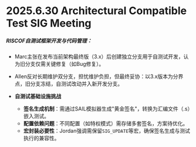 # 2025.6.30 Architectural Compatible Test SIG Meeting

##### RISCOF自测试框架开发与代码管理：

- Marc主张在发布当前架构最终版（3.x）后创建独立分支用于自测试开发，认为旧分支仅需关键修复（如Bug修复）。
- Allen反对长期维护双分支，担忧维护负担，但最终妥协：以3.x版本为分界点，旧分支冻结，自测试改动并入新开发分支。

- **自测试基础设施挑战**
  - **签名生成机制**：需通过SAIL模拟器生成"黄金签名"，转换为汇编文件（.s）嵌入测试。
  - **配置依赖问题**：不同配置（如特权模式）需存储多套签名，方案待优化。
  - **宏封装必要性**：Jordan强调需保留`SIG_UPDATE`等宏，确保签名生成与测试执行的兼容性。